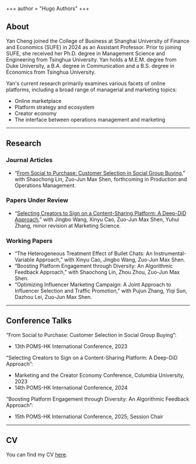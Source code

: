 +++
author = "Hugo Authors"
+++

<!-- # Welcome -->

## About

Yan Cheng joined the College of Business at Shanghai University of Finance and Economics (SUFE) in 2024 as an Assistant Professor. Prior to joining SUFE, she received her Ph.D. degree in Management Science and Engineering from Tsinghua University. Yan holds a M.E.M. degree from Duke University, a B.A. degree in Communication and a B.S. degree in Economics from Tsinghua University. 

Yan's current research primarily examines various facets of online platforms, including a broad range of managerial and marketing topics:

- Online marketplace
- Platform strategy and ecosystem
- Creator economy
- The interface between operations management and marketing

---

## Research

### Journal Articles

- “[From Social to Purchase: Customer Selection in Social Group Buying](https://papers.ssrn.com/sol3/papers.cfm?abstract_id=4082229),” with Shaochong Lin, Zuo-Jun Max Shen, forthcoming in Production and Operations Management.


### Papers Under Review

- “[Selecting Creators to Sign on a Content-Sharing Platform: A Deep-DiD Approach](https://papers.ssrn.com/sol3/papers.cfm?abstract_id=4622422),” with Jingbo Wang, Xinyu Cao, Zuo-Jun Max Shen, Yuhui Zhang, minor revision at Marketing Science.
<!-- - “[How the Platform Enables Creators: An AI Feedback Perspective](https://papers.ssrn.com/sol3/papers.cfm?abstract_id=4769961),” with Shaochong Lin, Zhou Zhou, Zuo-Jun Max Shen, in submission to Management Science. -->

### Working Papers

- “The Heterogeneous Treatment Effect of Bullet Chats: An Instrumental-Variable Approach,” with Xinyu Cao, Jingbo Wang, Zuo-Jun Max Shen.
- “Boosting Platform Engagement through Diversity: An Algorithmic Feedback Approach,” with Shaochong Lin, Zhou Zhou, Zuo-Jun Max Shen.
- “Optimizing Influencer Marketing Campaign: A Joint Approach to Influencer Selection and Traffic Promotion,” with Pujun Zhang, Yiqi Sun, Dazhou Lei, Zuo-Jun Max Shen.

---

## Conference Talks

“From Social to Purchase: Customer Selection in Social Group Buying”:

- 13th POMS-HK International Conference, 2023

“Selecting Creators to Sign on a Content-Sharing Platform: A Deep-DiD Approach”:

- Marketing and the Creator Economy Conference, Columbia University, 2023
- 14th POMS-HK International Conference, 2024

“Boosting Platform Engagement through Diversity: An Algorithmic Feedback Approach”:

- 15th POMS-HK International Conference, 2025; Session Chair

<!-- # Contact -->

---

## CV

You can find my CV [here](/cv/cv.pdf).
